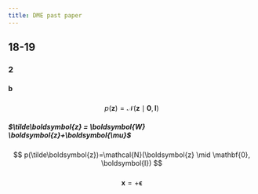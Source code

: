```yaml
---
title: DME past paper
---
```


## 18-19

### 2
#### b
#####
$$
p(\boldsymbol{z})=\mathcal{N}(\boldsymbol{z} \mid \mathbf{0}, \boldsymbol{I})
$$
##### $\tilde\boldsymbol{z} = \boldsymbol{W} \boldsymbol{z}+\boldsymbol{\mu}$
#####
$$
p(\tilde\boldsymbol{z})=\mathcal{N}(\boldsymbol{z} \mid \mathbf{0}, \boldsymbol{I})
$$
#####
$$
\boldsymbol{x}=+\boldsymbol{\epsilon}
$$
